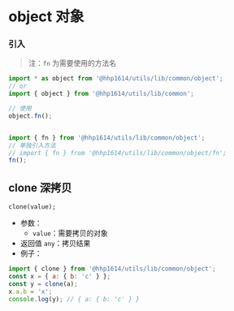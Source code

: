 # object 对象

### 引入

> 注：`fn` 为需要使用的方法名

```js
import * as object from '@hhp1614/utils/lib/common/object';
// or
import { object } from '@hhp1614/utils/lib/common';

// 使用
object.fn();


import { fn } from '@hhp1614/utils/lib/common/object';
// 单独引入方法
// import { fn } from '@hhp1614/utils/lib/common/object/fn';
fn();
```

## clone 深拷贝

```text
clone(value);
```

- 参数：
    - `value`：需要拷贝的对象
- 返回值 `any`：拷贝结果
- 例子：
```js
import { clone } from '@hhp1614/utils/lib/common/object';
const x = { a: { b: 'c' } };
const y = clone(a);
x.a.b = 'x';
console.log(y); // { a: { b: 'c' } }
```
